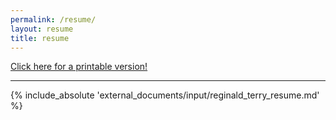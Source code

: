 ```yaml
---
permalink: /resume/
layout: resume
title: resume
---
```


<a href="{{site.url}}/external_documents/output/reginald_terry_resume.pdf" download="reginad_terry_resume.md"> Click here for a printable version!</a>

---

{% include_absolute  'external_documents/input/reginald_terry_resume.md' %}